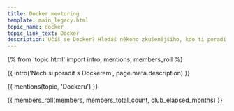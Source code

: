 ```yaml
---
title: Docker mentoring
template: main_legacy.html
topic_name: docker
topic_link_text: Docker
description: Učíš se Docker? Hledáš někoho zkušenějšího, kdo ti poradí, když se zasekneš? Kdo ti ukáže správné postupy a nasměruje tě na kvalitní návody nebo kurzy?
---
```

{% from 'topic.html' import intro, mentions, members_roll %}

{{ intro('Nech si poradit s Dockerem', page.meta.description) }}

{{ mentions(topic, 'Dockeru') }}

{{ members_roll(members, members_total_count, club_elapsed_months) }}
